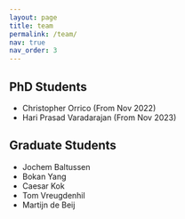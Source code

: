 ```yaml
---
layout: page
title: team
permalink: /team/
nav: true
nav_order: 3
---
```


## PhD Students ##

* Christopher Orrico (From Nov 2022)
* Hari Prasad Varadarajan (From Nov 2023)

## Graduate Students ##
* Jochem Baltussen
* Bokan Yang
* Caesar Kok
* Tom Vreugdenhil
* Martijn de Beij
